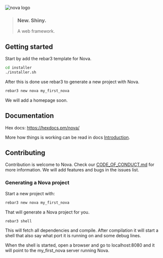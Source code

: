 ![nova logo](https://raw.githubusercontent.com/novaframework/nova/master/priv/static/nova.png)

> ### New. Shiny.
> A web framework.

## Getting started

Start by add the rebar3 template for Nova.

```bash
cd installer
./installer.sh
```

After this is done use rebar3 to generate a new project with Nova.

```bash
rebar3 new nova my_first_nova
```

We will add a homepage soon.

## Documentation

Hex docs: https://hexdocs.pm/nova/

More how things is working can be read in docs [Introduction](docs/01_introduction.md).

## Contributing

Contribution is welcome to Nova. Check our [CODE_OF_CONDUCT.md](CODE_OF_CONDUCT.md) for more information. We will add features and bugs in the issues list.

### Generating a Nova project

Start a new project with:

```bash
rebar3 new nova my_first_nova
```

That will generate a Nova project for you.

```bash
rebar3 shell
```

This will fetch all dependencies and compile. After compilation it will start a shell that also say what port it is running on and some debug lines.

When the shell is started, open a browser and go to localhost:8080 and it will point to the my_first_nova server running Nova.


